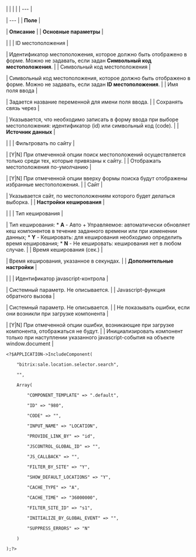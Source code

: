 |  |  |  |
| --- |

| --- |
| **Поле** |

| **Описание** |
| **Основные параметры** |

| |
| ID местоположения |

| Идентификатор местоположения, которое должно быть отображено в форме. Можно не задавать, если задан **Символьный код местоположения**. |
| Символьный код местоположения |

| Символьный код местоположения, которое должно быть отображено в форме. Можно не задавать, если задан **ID местоположения**. |
| Имя поля ввода |

| Задается название переменной для имени поля ввода. |
| Сохранять связь через |

| Указывается, что необходимо записать в форму ввода при выборе местоположения: идентификатор (id) или символьный код (code). |
| **Источник данных** |

| |
| Фильтровать по сайту |

| [Y|N] При отмеченной опции поиск местоположений осуществляется только среди тех, которые привязаны к сайту. |
| Отображать местоположения по-умолчанию |

| [Y|N] При отмеченной опции вверху формы поиска будут отображены избранные местоположения. |
| Cайт |

| Указывается сайт, по местоположениям которого будет делаться выборка. |
| **Настройки кеширования** |

| |
| Тип кеширования |

| Тип кеширования:  * **A** - Авто + Управляемое: автоматически обновляет кеш компонентов в течение заданного времени или при изменении данных; * **Y** - Кешировать: для кеширования необходимо определить время кеширования; * **N** - Не кешировать: кеширования нет в любом случае. |
| Время кеширования (сек.) |

| Время кеширования, указанное в секундах. |
| **Дополнительные настройки** |

| |
| Идентификатор javascript-контрола |

| Системный параметр. Не описывается. |
| Javascript-функция обратного вызова |

| Системный параметр. Не описывается. |
| Не показывать ошибки, если они возникли при загрузке компонента |

| [Y|N] При отмеченной опции ошибки, возникающие при загрузке компонента, отображаться не будут. |
| Инициализировать компонент только при наступлении указанного javascript-события на объекте window.document |

```
<?$APPLICATION->IncludeComponent(

	"bitrix:sale.location.selector.search",

	"",

	Array(

		"COMPONENT_TEMPLATE" => ".default",

		"ID" => "980",

		"CODE" => "",

		"INPUT_NAME" => "LOCATION",

		"PROVIDE_LINK_BY" => "id",

		"JSCONTROL_GLOBAL_ID" => "",

		"JS_CALLBACK" => "",

		"FILTER_BY_SITE" => "Y",

		"SHOW_DEFAULT_LOCATIONS" => "Y",

		"CACHE_TYPE" => "A",

		"CACHE_TIME" => "36000000",

		"FILTER_SITE_ID" => "s1",

		"INITIALIZE_BY_GLOBAL_EVENT" => "",

		"SUPPRESS_ERRORS" => "N"	

	)

);?>


```